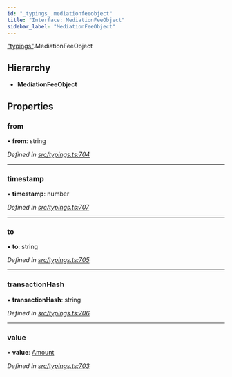 ```yaml
---
id: "_typings_.mediationfeeobject"
title: "Interface: MediationFeeObject"
sidebar_label: "MediationFeeObject"
---
```


["typings"](../modules/_typings_.md).MediationFeeObject

## Hierarchy

* **MediationFeeObject**

## Properties

### from

•  **from**: string

*Defined in [src/typings.ts:704](https://github.com/trustlines-protocol/clientlib/blob/4830efe/src/typings.ts#L704)*

___

### timestamp

•  **timestamp**: number

*Defined in [src/typings.ts:707](https://github.com/trustlines-protocol/clientlib/blob/4830efe/src/typings.ts#L707)*

___

### to

•  **to**: string

*Defined in [src/typings.ts:705](https://github.com/trustlines-protocol/clientlib/blob/4830efe/src/typings.ts#L705)*

___

### transactionHash

•  **transactionHash**: string

*Defined in [src/typings.ts:706](https://github.com/trustlines-protocol/clientlib/blob/4830efe/src/typings.ts#L706)*

___

### value

•  **value**: [Amount](_typings_.amount.md)

*Defined in [src/typings.ts:703](https://github.com/trustlines-protocol/clientlib/blob/4830efe/src/typings.ts#L703)*
